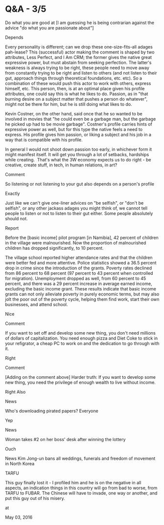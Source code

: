 # Q&A - 3/5
Do what you are good at [I am guessing he is being contrarian against the advice "do what you are passionate about"]

Depends

Every personality is different; can we drop these one-size-fits-all adages pah-lease? This (successful) actor making the comment is shaped by two attributes, Less Perfect, and I Am CRM; the former gives the native great expressive power, but must abstain from seeking perfection. The latter's weakness is always trying to be right, these people need to move away from constantly trying to be right and listen to others (and not listen to their gut, approach things through theoretical foundations, etc. etc). So a combination of these would push this actor to work with others, express himself, etc. This person, then, is at an optimal place given his profile attributes, one could say this is what he likes to do. Passion, as in "that burning desire on a subject matter that pushes a person do whatever", might not be there for him, but he is still doing what likes to do.

Kevin Costner, on the other hand, said once that he so wanted to be involved in movies that "he could even be a garbage man, but the garbage he picked up had to be movie garbage". Costner's profile carries hints of expressive power as well, but for this type the native feels a need to express. His profile gives him passion, or liking a subject and his job in a way that is compatible with his profile.

In general I would not shoot down passion too early, in whichever form it might manifest itself. It will get you through a lot of setbacks, hardships while creating.  That's what the 3W economy expects us to do right - be creative, create stuff, in tech, in human relations, in art?

Comment

So listening or not listening to your gut also depends on a person's profile

Exactly

Just like we can't give one-liner advices on "be selfish", or "don't be selfish", or any other jackass adages you might think of, we cannot tell people to listen or not to listen to their gut either. Some people absolutely should not.

Report

Before the [basic income] pilot program [in Namibia], 42 percent of children in the village were malnourished. Now the proportion of malnourished children has dropped significantly, to 10 percent.

The village school reported higher attendance rates and that the children were better fed and more attentive. Police statistics showed a 36.5 percent drop in crime since the introduction of the grants. Poverty rates declined from 86 percent to 68 percent (97 percent to 43 percent when controlled for migration). Unemployment dropped as well, from 60 percent to 45 percent, and there was a 29 percent increase in average earned income, excluding the basic income grant. These results indicate that basic income grants can not only alleviate poverty in purely economic terms, but may also jolt the poor out of the poverty cycle, helping them find work, start their own businesses, and attend school.

Nice

Comment

If you want to set off and develop some new thing, you don't need millions of dollars of capitalization. You need enough pizza and Diet Coke to stick in your refigrator, a cheap PC to work on and the dedication to go through with it.

Right

Comment

[Adding on the comment above] Harder truth: If you want to develop some new thing, you need the privilege of enough wealth to live without income.

Right Also

News

Who's downloading pirated papers? Everyone

Yep

News

Woman takes #2 on her boss' desk after winning the lottery

Ouch

News
Kim Jong-un bans all weddings, funerals and freedom of movement in North Korea

TARFU

This guy finally lost it - I profiled him and he is on the negative in all aspects, an indication things in this country will go from bad to worse, from TARFU to FUBAR. The Chinese will have to invade, one way or another, and put this guy out of his misery.










at

May 03, 2016















